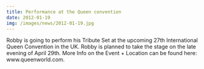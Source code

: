 ```yaml
---
title: Performance at the Queen convention
date: 2012-01-19
img: /images/news/2012-01-19.jpg
---
```


<p>Robby is going to perform his Tribute Set at the upcoming 27th International Queen Convention in the UK. Robby is planned to take the stage on the late evening of April 29th. More Info on the Event + Location can be found here: www.queenworld.com.</p>
</p>